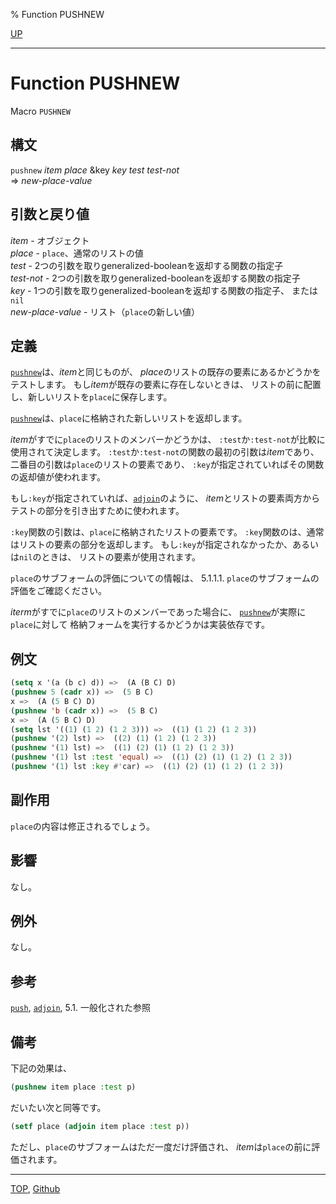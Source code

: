 % Function PUSHNEW

[UP](14.2.html)  

---

# Function PUSHNEW


Macro `PUSHNEW`


## 構文

`pushnew` *item* *place* &key *key* *test* *test-not*  
=> *new-place-value*


## 引数と戻り値

*item* - オブジェクト  
*place* - `place`、通常のリストの値  
*test* - 2つの引数を取りgeneralized-booleanを返却する関数の指定子  
*test-not* - 2つの引数を取りgeneralized-booleanを返却する関数の指定子  
*key* - 1つの引数を取りgeneralized-booleanを返却する関数の指定子、
または`nil`  
*new-place-value* - リスト（`place`の新しい値）


## 定義


[`pushnew`](14.2.pushnew.html)は、*item*と同じものが、
*place*のリストの既存の要素にあるかどうかをテストします。
もし*item*が既存の要素に存在しないときは、
リストの前に配置し、新しいリストを`place`に保存します。

[`pushnew`](14.2.pushnew.html)は、`place`に格納された新しいリストを返却します。

*item*がすでに`place`のリストのメンバーかどうかは、
`:test`か`:test-not`が比較に使用されて決定します。
`:test`か`:test-not`の関数の最初の引数は*item*であり、
二番目の引数は`place`のリストの要素であり、
`:key`が指定されていればその関数の返却値が使われます。

もし`:key`が指定されていれば、[`adjoin`](14.2.adjoin.html)のように、
*item*とリストの要素両方からテストの部分を引き出すために使われます。

`:key`関数の引数は、`place`に格納されたリストの要素です。
`:key`関数のは、通常はリストの要素の部分を返却します。
もし`:key`が指定されなかったか、あるいは`nil`のときは、
リストの要素が使用されます。

`place`のサブフォームの評価についての情報は、
5.1.1.1. `place`のサブフォームの評価をご確認ください。

*iterm*がすでに`place`のリストのメンバーであった場合に、
[`pushnew`](14.2.pushnew.html)が実際に`place`に対して
格納フォームを実行するかどうかは実装依存です。


## 例文

```lisp
(setq x '(a (b c) d)) =>  (A (B C) D)
(pushnew 5 (cadr x)) =>  (5 B C)   
x =>  (A (5 B C) D)
(pushnew 'b (cadr x)) =>  (5 B C)  
x =>  (A (5 B C) D)
(setq lst '((1) (1 2) (1 2 3))) =>  ((1) (1 2) (1 2 3))
(pushnew '(2) lst) =>  ((2) (1) (1 2) (1 2 3))
(pushnew '(1) lst) =>  ((1) (2) (1) (1 2) (1 2 3))
(pushnew '(1) lst :test 'equal) =>  ((1) (2) (1) (1 2) (1 2 3))
(pushnew '(1) lst :key #'car) =>  ((1) (2) (1) (1 2) (1 2 3)) 
```


## 副作用

`place`の内容は修正されるでしょう。


## 影響

なし。


## 例外

なし。


## 参考

[`push`](14.2.push.html),
[`adjoin`](14.2.adjoin.html),
5.1. 一般化された参照


## 備考

下記の効果は、

```lisp
(pushnew item place :test p)
```

だいたい次と同等です。

```lisp
(setf place (adjoin item place :test p))
```

ただし、`place`のサブフォームはただ一度だけ評価され、
*item*は`place`の前に評価されます。


---
[TOP](index.html),  [Github](https://github.com/nptcl/npt-japanese)

